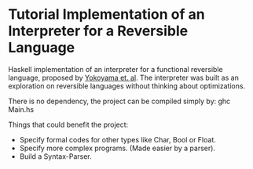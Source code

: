 # Tutorial Implementation of an Interpreter for a Reversible Language

Haskell implementation of an interpreter for a functional reversible language, proposed by [Yokoyama et. al](https://dl.acm.org/citation.cfm?id=2238538).
The interpreter was built as an exploration on reversible languages without thinking about optimizations.

There is no dependency, the project can be compiled simply by: ghc Main.hs

Things that could benefit the project:
 - Specify formal codes for other types like Char, Bool or Float.
 - Specify more complex programs. (Made easier by a parser).
 - Build a Syntax-Parser.
      
